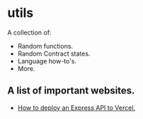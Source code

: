 # utils
A collection of:
- Random functions.
- Random Contract states.
- Language how-to's.
- More.

## A list of important websites.
- [How to deploy an Express API to Vercel.](https://shadowsmith.com/how-to-deploy-an-express-api-to-vercel)
